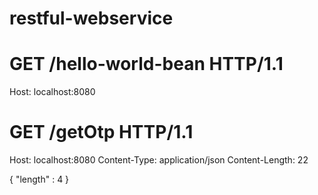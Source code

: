 # restful-webservice

# GET /hello-world-bean HTTP/1.1
Host: localhost:8080

# GET /getOtp HTTP/1.1
Host: localhost:8080
Content-Type: application/json
Content-Length: 22

{
    "length" : 4
}


